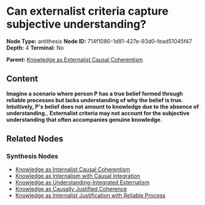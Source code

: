 # Can externalist criteria capture subjective understanding?

**Node Type:** antithesis
**Node ID:** 714f1080-1d81-427e-93d0-fead51045f47
**Depth:** 4
**Terminal:** No

**Parent:** [Knowledge as Externalist Causal Coherentism](knowledge-as-externalist-causal-coherentism-synthesis-c65fe9b3-d017-4957-8c31-b6c62afbe24b.md)

## Content

**Imagine a scenario where person P has a true belief formed through reliable processes but lacks understanding of why the belief is true. Intuitively, P's belief does not amount to knowledge due to the absence of understanding.**, **Externalist criteria may not account for the subjective understanding that often accompanies genuine knowledge.**

## Related Nodes

### Synthesis Nodes

- [Knowledge as Internalist Causal Coherentism](knowledge-as-internalist-causal-coherentism-synthesis-f11d36c1-1d6a-4a87-aa97-94765139bb7d.md)
- [Knowledge as Internalism with Causal Integration](knowledge-as-internalism-with-causal-integration-synthesis-f767ca59-f530-428c-b8e3-d25d52d94684.md)
- [Knowledge as Understanding-Integrated Externalism](knowledge-as-understanding-integrated-externalism-synthesis-b95d4ead-4d26-4bda-8b41-a6f3032ada49.md)
- [Knowledge as Causally Justified Coherence](knowledge-as-causally-justified-coherence-synthesis-dd4d6c9b-3dec-4bac-8526-28b47aedcc62.md)
- [Knowledge as Internalist Justification with Reliable Process](knowledge-as-internalist-justification-with-reliable-process-synthesis-1ff6fe72-26d7-444d-a514-a7eeb5e1851d.md)
